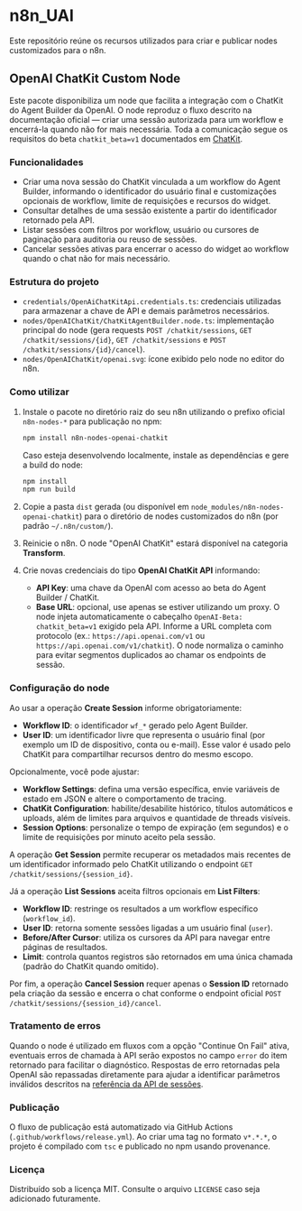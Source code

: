 # n8n_UAI

Este repositório reúne os recursos utilizados para criar e publicar nodes customizados para o n8n.

## OpenAI ChatKit Custom Node

Este pacote disponibiliza um node que facilita a integração com o ChatKit do Agent Builder da OpenAI. O node reproduz o fluxo descrito na documentação oficial — criar uma sessão autorizada para um workflow e encerrá-la quando não for mais necessária. Toda a comunicação segue os requisitos do beta `chatkit_beta=v1` documentados em [ChatKit](https://platform.openai.com/docs/guides/chatkit).

### Funcionalidades

- Criar uma nova sessão do ChatKit vinculada a um workflow do Agent Builder, informando o identificador do usuário final e customizações opcionais de workflow, limite de requisições e recursos do widget.
- Consultar detalhes de uma sessão existente a partir do identificador retornado pela API.
- Listar sessões com filtros por workflow, usuário ou cursores de paginação para auditoria ou reuso de sessões.
- Cancelar sessões ativas para encerrar o acesso do widget ao workflow quando o chat não for mais necessário.

### Estrutura do projeto

- `credentials/OpenAiChatKitApi.credentials.ts`: credenciais utilizadas para armazenar a chave de API e demais parâmetros necessários.
- `nodes/OpenAIChatKit/ChatKitAgentBuilder.node.ts`: implementação principal do node (gera requests `POST /chatkit/sessions`, `GET /chatkit/sessions/{id}`, `GET /chatkit/sessions` e `POST /chatkit/sessions/{id}/cancel`).
- `nodes/OpenAIChatKit/openai.svg`: ícone exibido pelo node no editor do n8n.

### Como utilizar

1. Instale o pacote no diretório raiz do seu n8n utilizando o prefixo oficial `n8n-nodes-*` para publicação no npm:

   ```bash
   npm install n8n-nodes-openai-chatkit
   ```

   Caso esteja desenvolvendo localmente, instale as dependências e gere a build do node:

   ```bash
   npm install
   npm run build
   ```

2. Copie a pasta `dist` gerada (ou disponível em `node_modules/n8n-nodes-openai-chatkit`) para o diretório de nodes customizados do n8n (por padrão `~/.n8n/custom/`).
3. Reinicie o n8n. O node "OpenAI ChatKit" estará disponível na categoria **Transform**.
4. Crie novas credenciais do tipo **OpenAI ChatKit API** informando:
   - **API Key**: uma chave da OpenAI com acesso ao beta do Agent Builder / ChatKit.
   - **Base URL**: opcional, use apenas se estiver utilizando um proxy. O node injeta automaticamente o cabeçalho `OpenAI-Beta: chatkit_beta=v1` exigido pela API. Informe a URL completa com protocolo (ex.: `https://api.openai.com/v1` ou `https://api.openai.com/v1/chatkit`). O node normaliza o caminho para evitar segmentos duplicados ao chamar os endpoints de sessão.

### Configuração do node

Ao usar a operação **Create Session** informe obrigatoriamente:

- **Workflow ID**: o identificador `wf_*` gerado pelo Agent Builder.
- **User ID**: um identificador livre que representa o usuário final (por exemplo um ID de dispositivo, conta ou e-mail). Esse valor é usado pelo ChatKit para compartilhar recursos dentro do mesmo escopo.

Opcionalmente, você pode ajustar:

- **Workflow Settings**: defina uma versão específica, envie variáveis de estado em JSON e altere o comportamento de tracing.
- **ChatKit Configuration**: habilite/desabilite histórico, títulos automáticos e uploads, além de limites para arquivos e quantidade de threads visíveis.
- **Session Options**: personalize o tempo de expiração (em segundos) e o limite de requisições por minuto aceito pela sessão.

A operação **Get Session** permite recuperar os metadados mais recentes de um identificador informado pelo ChatKit utilizando o endpoint `GET /chatkit/sessions/{session_id}`.

Já a operação **List Sessions** aceita filtros opcionais em **List Filters**:

- **Workflow ID**: restringe os resultados a um workflow específico (`workflow_id`).
- **User ID**: retorna somente sessões ligadas a um usuário final (`user`).
- **Before/After Cursor**: utiliza os cursores da API para navegar entre páginas de resultados.
- **Limit**: controla quantos registros são retornados em uma única chamada (padrão do ChatKit quando omitido).

Por fim, a operação **Cancel Session** requer apenas o **Session ID** retornado pela criação da sessão e encerra o chat conforme o endpoint oficial `POST /chatkit/sessions/{session_id}/cancel`.

### Tratamento de erros

Quando o node é utilizado em fluxos com a opção "Continue On Fail" ativa, eventuais erros de chamada à API serão expostos no campo `error` do item retornado para facilitar o diagnóstico. Respostas de erro retornadas pela OpenAI são repassadas diretamente para ajudar a identificar parâmetros inválidos descritos na [referência da API de sessões](https://platform.openai.com/docs/api-reference/chatkit/sessions/create).

### Publicação

O fluxo de publicação está automatizado via GitHub Actions (`.github/workflows/release.yml`). Ao criar uma tag no formato `v*.*.*`, o projeto é compilado com `tsc` e publicado no npm usando provenance.

### Licença

Distribuído sob a licença MIT. Consulte o arquivo `LICENSE` caso seja adicionado futuramente.
